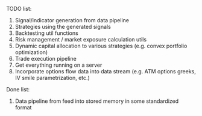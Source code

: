 TODO list:

1. Signal/indicator generation from data pipeline 
2. Strategies using the generated signals
3. Backtesting util functions 
4. Risk management / market exposure calculation utils 
5. Dynamic capital allocation to various strategies (e.g. convex portfolio optimization)
6. Trade execution pipeline 
7. Get everything running on a server
8. Incorporate options flow data into data stream (e.g. ATM options greeks, IV smile parametrization, etc.)

  

Done list:

1. Data pipeline from feed into stored memory in some standardized format